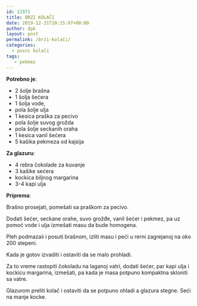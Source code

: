 ```yaml
---
id: 12971
title: BRZI KOLAČI
date: 2019-12-31T20:15:07+00:00
author: dpk
layout: post
permalink: /brzi-kolači/
categories:
  - posni kolači
tags:
   - pekmez
---
```

**Potrebno je**:
 
* 2 šolje brašna
* 1 šolja šećera
* 1 šolja vode, 
* pola šolje ulja
* 1 kesica praška za pecivo 
* pola šolje suvog grožda
* pola šolje seckanih oraha
* 1 kesica vanil šećera
* 5 kašika pekmeza od kajsija

**Za glazuru**:

* 4 rebra čokolade za kuvanje
* 3 kašike sećera
* kockica biljnog margarina
* 3-4 kapi ulja


**Priprema**: 

Brašno prosejati, pomešati sa praškom za pecivo. 

Dodati šećer, seckane orahe, suvo grožđe, vanil šećer i pekmez, pa uz pomoć vode i ulja izmešati masu da bude homogena. 

Pleh podmazaii i posuti brašnom, izliti
masu i peći u rerni zagrejanoj na oko 200 stepeni. 

Kada je gotov izvaditi i ostaviti da se malo prohladi. 

Za to vreme rastopiti čokoladu na laganoj  vatri, dodati šećer, par kapi ulja i kockicu margarina, izmešati, pa kada je masa potpuno kompaktna skloniti sa vatre.

Glazurom preliti kolač i ostaviti da se potpuno ohladi a glazura stegne. Seći na manje kocke.
